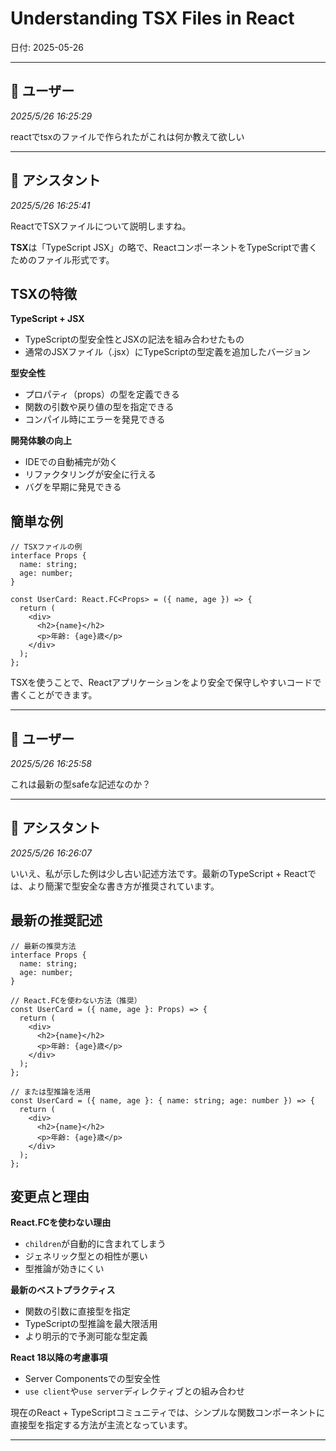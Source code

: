 # Understanding TSX Files in React

日付: 2025-05-26

---

## 👤 ユーザー
*2025/5/26 16:25:29*

reactでtsxのファイルで作られたがこれは何か教えて欲しい

---

## 🤖 アシスタント
*2025/5/26 16:25:41*

ReactでTSXファイルについて説明しますね。

**TSX**は「TypeScript JSX」の略で、ReactコンポーネントをTypeScriptで書くためのファイル形式です。

## TSXの特徴

**TypeScript + JSX**
- TypeScriptの型安全性とJSXの記法を組み合わせたもの
- 通常のJSXファイル（.jsx）にTypeScriptの型定義を追加したバージョン

**型安全性**
- プロパティ（props）の型を定義できる
- 関数の引数や戻り値の型を指定できる
- コンパイル時にエラーを発見できる

**開発体験の向上**
- IDEでの自動補完が効く
- リファクタリングが安全に行える
- バグを早期に発見できる

## 簡単な例

```tsx
// TSXファイルの例
interface Props {
  name: string;
  age: number;
}

const UserCard: React.FC<Props> = ({ name, age }) => {
  return (
    <div>
      <h2>{name}</h2>
      <p>年齢: {age}歳</p>
    </div>
  );
};
```

TSXを使うことで、Reactアプリケーションをより安全で保守しやすいコードで書くことができます。

---

## 👤 ユーザー
*2025/5/26 16:25:58*

これは最新の型safeな記述なのか？

---

## 🤖 アシスタント
*2025/5/26 16:26:07*

いいえ、私が示した例は少し古い記述方法です。最新のTypeScript + Reactでは、より簡潔で型安全な書き方が推奨されています。

## 最新の推奨記述

```tsx
// 最新の推奨方法
interface Props {
  name: string;
  age: number;
}

// React.FCを使わない方法（推奨）
const UserCard = ({ name, age }: Props) => {
  return (
    <div>
      <h2>{name}</h2>
      <p>年齢: {age}歳</p>
    </div>
  );
};

// または型推論を活用
const UserCard = ({ name, age }: { name: string; age: number }) => {
  return (
    <div>
      <h2>{name}</h2>
      <p>年齢: {age}歳</p>
    </div>
  );
};
```

## 変更点と理由

**React.FCを使わない理由**
- `children`が自動的に含まれてしまう
- ジェネリック型との相性が悪い
- 型推論が効きにくい

**最新のベストプラクティス**
- 関数の引数に直接型を指定
- TypeScriptの型推論を最大限活用
- より明示的で予測可能な型定義

**React 18以降の考慮事項**
- Server Componentsでの型安全性
- `use client`や`use server`ディレクティブとの組み合わせ

現在のReact + TypeScriptコミュニティでは、シンプルな関数コンポーネントに直接型を指定する方法が主流となっています。

---
